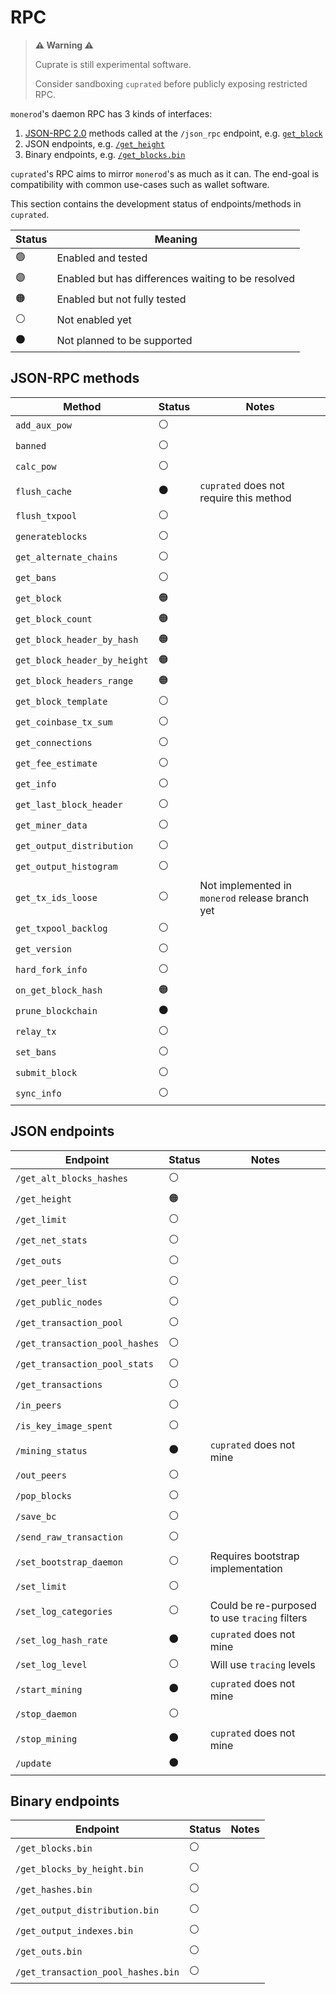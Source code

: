# RPC

> **⚠️ Warning ⚠️**
>
> Cuprate is still experimental software.
>
> Consider sandboxing `cuprated` before publicly exposing restricted RPC.

`monerod`'s daemon RPC has 3 kinds of interfaces:
1. [JSON-RPC 2.0](https://www.jsonrpc.org) methods called at the `/json_rpc` endpoint, e.g. [`get_block`](https://www.getmonero.org/resources/developer-guides/daemon-rpc.html#get_block)
1. JSON endpoints, e.g. [`/get_height`](https://www.getmonero.org/resources/developer-guides/daemon-rpc.html#get_height)
1. Binary endpoints, e.g. [`/get_blocks.bin`](https://www.getmonero.org/resources/developer-guides/daemon-rpc.html#get_blocksbin)

<!-- TODO: explain the binary format -->

`cuprated`'s RPC aims to mirror `monerod`'s as much as it can. The end-goal is compatibility with common use-cases such as wallet software.

This section contains the development status of endpoints/methods in `cuprated`.

| Status | Meaning |
|--------|---------|
| 🟢     | Enabled and tested
| 🟣     | Enabled but has differences waiting to be resolved
| 🟠     | Enabled but not fully tested
| ⚪     | Not enabled yet
| ⚫     | Not planned to be supported

<!-- NOTE: Sort methods/endpoints A-Z -->

## JSON-RPC methods
| Method                         | Status | Notes   |
|--------------------------------|--------|---------|
| `add_aux_pow`                  | ⚪     |
| `banned`                       | ⚪     |
| `calc_pow`                     | ⚪     |
| `flush_cache`                  | ⚫     | `cuprated` does not require this method
| `flush_txpool`                 | ⚪     |
| `generateblocks`               | ⚪     |
| `get_alternate_chains`         | ⚪     |
| `get_bans`                     | ⚪     |
| `get_block`                    | 🟠     |
| `get_block_count`              | 🟠     |
| `get_block_header_by_hash`     | 🟠     |
| `get_block_header_by_height`   | 🟠     |
| `get_block_headers_range`      | 🟠     |
| `get_block_template`           | ⚪     |
| `get_coinbase_tx_sum`          | ⚪     |
| `get_connections`              | ⚪     |
| `get_fee_estimate`             | ⚪     |
| `get_info`                     | ⚪     |
| `get_last_block_header`        | ⚪     |
| `get_miner_data`               | ⚪     |
| `get_output_distribution`      | ⚪     |
| `get_output_histogram`         | ⚪     |
| `get_tx_ids_loose`             | ⚪     | Not implemented in `monerod` release branch yet
| `get_txpool_backlog`           | ⚪     |
| `get_version`                  | ⚪     |
| `hard_fork_info`               | ⚪     |
| `on_get_block_hash`            | 🟠     |
| `prune_blockchain`             | ⚫     |
| `relay_tx`                     | ⚪     |
| `set_bans`                     | ⚪     |
| `submit_block`                 | ⚪     |
| `sync_info`                    | ⚪     |

## JSON endpoints
| Endpoint                       | Status | Notes   |
|--------------------------------|--------|---------|
| `/get_alt_blocks_hashes`       | ⚪     |
| `/get_height`                  | 🟠     |
| `/get_limit`                   | ⚪     |
| `/get_net_stats`               | ⚪     |
| `/get_outs`                    | ⚪     |
| `/get_peer_list`               | ⚪     |
| `/get_public_nodes`            | ⚪     |
| `/get_transaction_pool`        | ⚪     |
| `/get_transaction_pool_hashes` | ⚪     |
| `/get_transaction_pool_stats`  | ⚪     |
| `/get_transactions`            | ⚪     |
| `/in_peers`                    | ⚪     |
| `/is_key_image_spent`          | ⚪     |
| `/mining_status`               | ⚫     | `cuprated` does not mine
| `/out_peers`                   | ⚪     |
| `/pop_blocks`                  | ⚪     |
| `/save_bc`                     | ⚪     |
| `/send_raw_transaction`        | ⚪     |
| `/set_bootstrap_daemon`        | ⚪     | Requires bootstrap implementation
| `/set_limit`                   | ⚪     |
| `/set_log_categories`          | ⚪     | Could be re-purposed to use `tracing` filters
| `/set_log_hash_rate`           | ⚫     | `cuprated` does not mine
| `/set_log_level`               | ⚪     | Will use `tracing` levels
| `/start_mining`                | ⚫     | `cuprated` does not mine
| `/stop_daemon`                 | ⚪     |
| `/stop_mining`                 | ⚫     | `cuprated` does not mine
| `/update`                      | ⚫     |

## Binary endpoints
| Endpoint                           | Status | Notes   |
|------------------------------------|--------|---------|
| `/get_blocks.bin`                  | ⚪     |
| `/get_blocks_by_height.bin`        | ⚪     |
| `/get_hashes.bin`                  | ⚪     |
| `/get_output_distribution.bin`     | ⚪     |
| `/get_output_indexes.bin`          | ⚪     |
| `/get_outs.bin`                    | ⚪     |
| `/get_transaction_pool_hashes.bin` | ⚪     |
